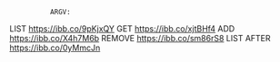              ARGV:

LIST        https://ibb.co/9pKjxQY
GET         https://ibb.co/xjtBHf4
ADD         https://ibb.co/X4h7M6b
REMOVE      https://ibb.co/sm86rS8
LIST AFTER  https://ibb.co/0yMmcJn
